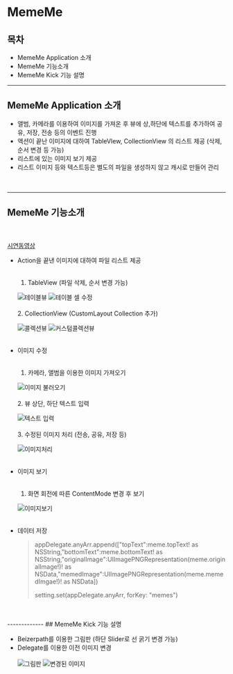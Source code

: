 # MemeMe


## 목차
* MemeMe Application 소개
* MemeMe 기능소개
* MemeMe Kick 기능 설명


-----------
## MemeMe Application 소개
* 앨범, 카메라를 이용하여 이미지를 가져온 후 뷰에 상,하단에 텍스트를 추가하여 공유, 저장, 전송 등의 이벤트 진행
* 액션이 끝난 이미지에 대하여 TableVIew, CollectionView 의 리스트 제공 (삭제, 순서 변경 등 가능)
* 리스트에 있는 이미지 보기 제공
* 리스트 이미지 등와 텍스트등은 별도의 파일을 생성하지 않고 캐시로 만들어 관리
<br /><br /><br />
-----------
## MemeMe 기능소개
<br /><br />
[시연동영상](https://youtu.be/taUkyUWzSPk)
* Action을 끝낸 이미지에 대하여 파일 리스트 제공
  <br /><br />
  1. TableView (파일 삭제, 순서 변경 가능)

  ![테이블뷰](https://github.com/BoostCamp/LimboMemeMe-Doohwan/blob/master/%EC%8A%A4%ED%81%AC%EB%A6%B0%EC%83%B7%202017-01-28%20%EC%98%A4%ED%9B%84%204.30.29.png)
  ![테이블 셀 수정](https://github.com/BoostCamp/LimboMemeMe-Doohwan/blob/master/%EC%8A%A4%ED%81%AC%EB%A6%B0%EC%83%B7%202017-01-28%20%EC%98%A4%ED%9B%84%204.31.31.png)
<br /><br />
  2. CollectionView (CustomLayout Collection 추가)

  ![콜렉션뷰](https://github.com/BoostCamp/LimboMemeMe-Doohwan/blob/master/%EC%8A%A4%ED%81%AC%EB%A6%B0%EC%83%B7%202017-01-28%20%EC%98%A4%ED%9B%84%204.30.43.png)
  ![커스텀콜렉션뷰](https://github.com/BoostCamp/LimboMemeMe-Doohwan/blob/master/%EC%8A%A4%ED%81%AC%EB%A6%B0%EC%83%B7%202017-01-28%20%EC%98%A4%ED%9B%84%204.30.55.png)
<br /><br />
* 이미지 수정
 <br /><br />
  1. 카메라, 앨범을 이용한 이미지 가져오기

  ![이미지 불러오기](https://github.com/BoostCamp/LimboMemeMe-Doohwan/blob/master/%EC%8A%A4%ED%81%AC%EB%A6%B0%EC%83%B7%202017-01-28%20%EC%98%A4%ED%9B%84%205.32.50.png)
<br /><br />
  2. 뷰 상단, 하단 텍스트 입력 

  ![텍스트 입력](https://github.com/BoostCamp/LimboMemeMe-Doohwan/blob/master/%EC%8A%A4%ED%81%AC%EB%A6%B0%EC%83%B7%202017-01-28%20%EC%98%A4%ED%9B%84%205.33.25.png)
  <br /><br />
  3. 수정된 이미지 처리 (전송, 공유, 저장 등)

  ![이미지처리](https://github.com/BoostCamp/LimboMemeMe-Doohwan/blob/master/%EC%8A%A4%ED%81%AC%EB%A6%B0%EC%83%B7%202017-01-28%20%EC%98%A4%ED%9B%84%204.32.14.png)
<br /><br />
* 이미지 보기
<br /><br />
  1. 화면 회전에 따른 ContentMode 변경 후 보기

  ![이미지보기](https://github.com/BoostCamp/LimboMemeMe-Doohwan/blob/master/%EC%8A%A4%ED%81%AC%EB%A6%B0%EC%83%B7%202017-01-28%20%EC%98%A4%ED%9B%84%204.31.18.png) 
<br /><br />
* 데이터 저장
    <blockquote>
  <p>    appDelegate.anyArr.append(["topText":meme.topText! as NSString,"bottomText":meme.bottomText! as NSString,"originalImage":UIImagePNGRepresentation(meme.originalImage!)! as NSData,"memedImage":UIImagePNGRepresentation(meme.memedImgae!)! as NSData])
    
    setting.set(appDelegate.anyArr, forKey: "memes") </p>
</blockquote>
<br /><br />
-------------
## MemeMe Kick 기능 설명 

* Beizerpath를 이용한 그림판 (하단 Slider로 선 굵기 변경 가능)
* Delegate를 이용한 이전 이미지 변경
<br /><br />
![그림판](https://github.com/BoostCamp/LimboMemeMe-Doohwan/blob/master/%EC%8A%A4%ED%81%AC%EB%A6%B0%EC%83%B7%202017-01-28%20%EC%98%A4%ED%9B%84%204.33.37.png)
![변경된 이미지](https://github.com/BoostCamp/LimboMemeMe-Doohwan/blob/master/%EC%8A%A4%ED%81%AC%EB%A6%B0%EC%83%B7%202017-01-28%20%EC%98%A4%ED%9B%84%204.33.49.png)
